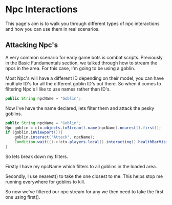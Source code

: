 # Npc Interactions

This page's aim is to walk you through different types of npc interactions and how you can use them in real scenarios.

## Attacking Npc's

A very common scenario for early game bots is combat scripts.
Previously in the Basic Fundamentals section, we talked through how to stream the npcs in the area. For this case, I'm going to be using a goblin.

Most Npc's will have a different ID depending on their model, you can have multiple ID's for all the different goblin ID's out there. So when it comes to filtering Npc's I like to use names rather than ID's.
```java
public String npcName = "Goblin";
```
Now I've have the name declared, lets filter them and attack the pesky goblins.

```java
public String npcName = "Goblin";
Npc goblin = ctx.objects.toStream().name(npcName).nearest().first();
if (goblin.inViewport()){
	goblin.interact("Attack", npcName);
	Condition.wait(()->!ctx.players.local().interacting().healthBarVisible(),150,10);
}
```
So lets break down my filters.

Firstly I have my npcName which filters to all goblins in the loaded area.

Secondly, I use nearest() to take the one closest to me. This helps stop me running everywhere for goblins to kill.

So now we've filtered our npc stream for any we then need to take the first one using first().
